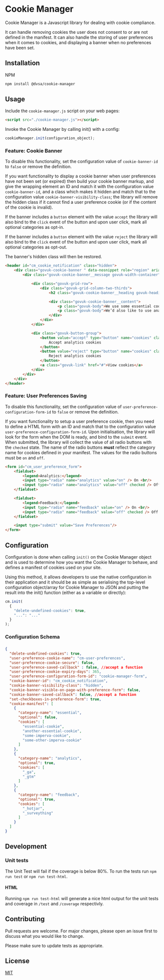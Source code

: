 # Cookie Manager

Cookie Manager is a Javascript library for dealing with cookie compliance.

It can handle removing cookies the user does not consent to or are not defined in the manifest.
It can also handle the storing of user preferences when it comes to cookies, and displaying a banner when no
preferences have been set.

## Installation

NPM

```bash
npm install @dvsa/cookie-manager
```

## Usage

Include the `cookie-manager.js` script on your web pages:

```html
<script src="./cookie-manager.js"></script>
```

Invoke the Cookie Manager by calling init() with a config:

```javascript
cookieManager.init(configuration_object);
```

### Feature: Cookie Banner

To disable this functionality, set the configuration value of `cookie-banner-id` to `false` or remove the definition.

If you want functionality to display a cookie banner when user preferences have not been set (or expired)
then build your cookie banner markup, and give the wrapping element an ID and match it with the configuration value
`cookie-banner-id`, and a class which makes it hidden and match that to the configuration value
`cookie-banner-visibility-class`; the library will remove the hidden class if it cannot find a user preference cookie
(or if the content of the cookie is invalid).

If the banner includes a `button` element with the value `accept` the library will also bind to the `click` event of the
button and upon user click, mark all optional categories as opt-in. 

If the banner includes a `button` element with the value `reject` the library will also bind to the `click` event of the
button and upon user click, mark all optional categories as opt-out.

The banner's hidden class will then be restored.

```html
<header id="cm_cookie_notification" class="hidden">
    <div class="govuk-cookie-banner " data-nosnippet role="region" aria-label="Cookies on [name of service]">
        <div class="govuk-cookie-banner__message govuk-width-container">

            <div class="govuk-grid-row">
                <div class="govuk-grid-column-two-thirds">
                    <h2 class="govuk-cookie-banner__heading govuk-heading-m">Cookies on [name of service]</h2>

                    <div class="govuk-cookie-banner__content">
                        <p class="govuk-body">We use some essential cookies to make this service work.</p>
                        <p class="govuk-body">We’d also like to use analytics cookies so we can understand how you use the service and make improvements.</p>
                    </div>
                </div>
            </div>

            <div class="govuk-button-group">
                <button value="accept" type="button" name="cookies" class="govuk-button" data-module="govuk-button">
                    Accept analytics cookies
                </button>
                <button value="reject" type="button" name="cookies" class="govuk-button" data-module="govuk-button">
                    Reject analytics cookies
                </button>
                <a class="govuk-link" href="#">View cookies</a>
            </div>
        </div>
    </div>
</header>
```

### Feature: User Preferences Saving

To disable this functionality, set the configuration value of `user-preference-configuration-form-id` to `false` or remove the definition.

If you want functionality to setup a user preference cookie, then you need to define a HTML form with an ID and match
that to the configuration value `user-preference-configuration-form-id`. Upon initialisation, the library will look
for the form when the DOM is ready, and bind to the `submit` event. When submitted, the library will collect the
value of all radio buttons with the `checked` state. The name of the radio buttons **must**
reflect the category name for cookies defined in your manifest. The values for the radio buttons must be `on` and `off`.

```html
<form id="cm_user_preference_form">
    <fieldset>
        <legend>Analytics:</legend>
        <input type="radio" name="analytics" value="on" /> On <br/>
        <input type="radio" name="analytics" value="off" checked /> Off <br/>
    </fieldset>

    <fieldset>
        <legend>Feedback:</legend>
        <input type="radio" name="feedback" value="on" /> On <br/>
        <input type="radio" name="feedback" value="off" checked /> Off <br/>
    </fieldset>

    <input type="submit" value="Save Preferences"/>
</form>
```

## Configuration

Configuration is done when calling `init()` on the Cookie Manager object and is used to determine how you want the
Cookie Manager to behave, and defines a manifest of cookies used on your site.

Using this method, it allows developers to use the native configuration in their application and it should be as
simple as serialising the top-level configuration object/array for Cookie Manager to JSON and putting the result into
the init() function (either as a variable or directly):

```javascript
cm.init(
  {
    "delete-undefined-cookies": true,
    "...": "..."
  }
);
```

### Configuration Schema

###
```json
{
  "delete-undefined-cookies": true,
  "user-preference-cookie-name": "cm-user-preferences",
  "user-preference-cookie-secure": false,
  "user-preference-saved-callback" : false, //accept a function
  "user-preference-cookie-expiry-days": 365,
  "user-preference-configuration-form-id": "cookie-manager-form",
  "cookie-banner-id": "cm_cookie_notification",
  "cookie-banner-visibility-class": "hidden",
  "cookie-banner-visible-on-page-with-preference-form": false,
  "cookie-banner-saved-callback": false, //accept a function
  "set-checkboxes-in-preference-form": true,
  "cookie-manifest": [
    {
      "category-name": "essential",
      "optional": false,
      "cookies": [
        "essential-cookie",
        "another-essential-cookie",
        "some-imperva-cookie",
        "some-other-imperva-cookie"
      ]
    },
    {
      "category-name": "analytics",
      "optional": true,
      "cookies": [
        "_ga",
        "_gtm"
      ]
    },
    {
      "category-name": "feedback",
      "optional": true,
      "cookies": [
        "_hotjar",
        "_surveything"
      ]
    }
  ]
}
```

## Development
### Unit tests
The Unit Test will fail if the coverage is below 80%. To run the tests run `npm run test` or `npm run test-html`.

#### HTML
Running `npm run test-html` will generate a nice html output for the unit tests and coverage in `/test` and `/coverage` respectivly.


## Contributing
Pull requests are welcome. For major changes, please open an issue first to discuss what you would like to change.

Please make sure to update tests as appropriate.

## License
[MIT](https://choosealicense.com/licenses/mit/)
